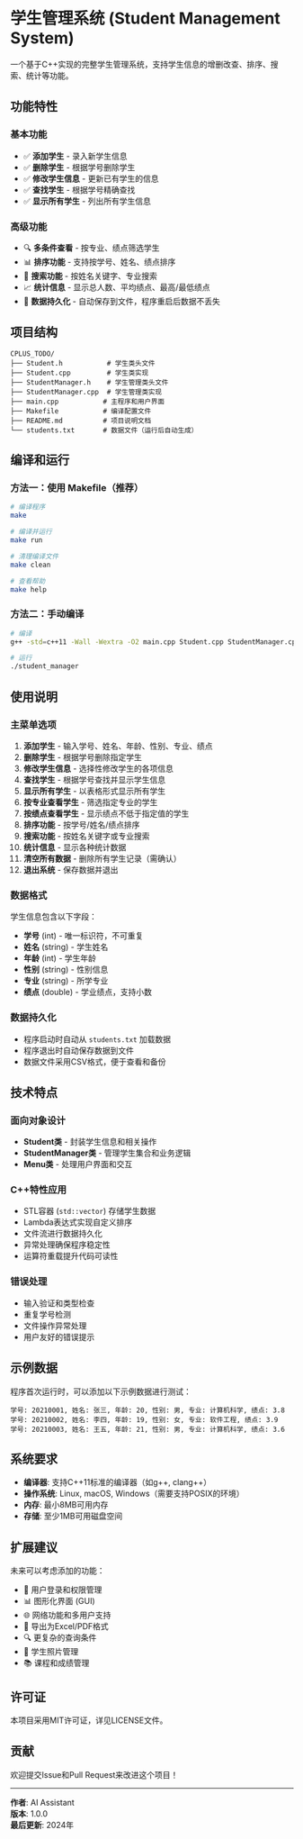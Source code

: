 # 学生管理系统 (Student Management System)

一个基于C++实现的完整学生管理系统，支持学生信息的增删改查、排序、搜索、统计等功能。

## 功能特性

### 基本功能
- ✅ **添加学生** - 录入新学生信息
- ✅ **删除学生** - 根据学号删除学生
- ✅ **修改学生信息** - 更新已有学生的信息
- ✅ **查找学生** - 根据学号精确查找
- ✅ **显示所有学生** - 列出所有学生信息

### 高级功能
- 🔍 **多条件查看** - 按专业、绩点筛选学生
- 📊 **排序功能** - 支持按学号、姓名、绩点排序
- 🔎 **搜索功能** - 按姓名关键字、专业搜索
- 📈 **统计信息** - 显示总人数、平均绩点、最高/最低绩点
- 💾 **数据持久化** - 自动保存到文件，程序重启后数据不丢失

## 项目结构

```
CPLUS_TODO/
├── Student.h           # 学生类头文件
├── Student.cpp         # 学生类实现
├── StudentManager.h    # 学生管理类头文件
├── StudentManager.cpp  # 学生管理类实现
├── main.cpp           # 主程序和用户界面
├── Makefile           # 编译配置文件
├── README.md          # 项目说明文档
└── students.txt       # 数据文件（运行后自动生成）
```

## 编译和运行

### 方法一：使用 Makefile（推荐）

```bash
# 编译程序
make

# 编译并运行
make run

# 清理编译文件
make clean

# 查看帮助
make help
```

### 方法二：手动编译

```bash
# 编译
g++ -std=c++11 -Wall -Wextra -O2 main.cpp Student.cpp StudentManager.cpp -o student_manager

# 运行
./student_manager
```

## 使用说明

### 主菜单选项

1. **添加学生** - 输入学号、姓名、年龄、性别、专业、绩点
2. **删除学生** - 根据学号删除指定学生
3. **修改学生信息** - 选择性修改学生的各项信息
4. **查找学生** - 根据学号查找并显示学生信息
5. **显示所有学生** - 以表格形式显示所有学生
6. **按专业查看学生** - 筛选指定专业的学生
7. **按绩点查看学生** - 显示绩点不低于指定值的学生
8. **排序功能** - 按学号/姓名/绩点排序
9. **搜索功能** - 按姓名关键字或专业搜索
10. **统计信息** - 显示各种统计数据
11. **清空所有数据** - 删除所有学生记录（需确认）
0. **退出系统** - 保存数据并退出

### 数据格式

学生信息包含以下字段：
- **学号** (int) - 唯一标识符，不可重复
- **姓名** (string) - 学生姓名
- **年龄** (int) - 学生年龄
- **性别** (string) - 性别信息
- **专业** (string) - 所学专业
- **绩点** (double) - 学业绩点，支持小数

### 数据持久化

- 程序启动时自动从 `students.txt` 加载数据
- 程序退出时自动保存数据到文件
- 数据文件采用CSV格式，便于查看和备份

## 技术特点

### 面向对象设计
- **Student类** - 封装学生信息和相关操作
- **StudentManager类** - 管理学生集合和业务逻辑
- **Menu类** - 处理用户界面和交互

### C++特性应用
- STL容器 (`std::vector`) 存储学生数据
- Lambda表达式实现自定义排序
- 文件流进行数据持久化
- 异常处理确保程序稳定性
- 运算符重载提升代码可读性

### 错误处理
- 输入验证和类型检查
- 重复学号检测
- 文件操作异常处理
- 用户友好的错误提示

## 示例数据

程序首次运行时，可以添加以下示例数据进行测试：

```
学号: 20210001, 姓名: 张三, 年龄: 20, 性别: 男, 专业: 计算机科学, 绩点: 3.8
学号: 20210002, 姓名: 李四, 年龄: 19, 性别: 女, 专业: 软件工程, 绩点: 3.9
学号: 20210003, 姓名: 王五, 年龄: 21, 性别: 男, 专业: 计算机科学, 绩点: 3.6
```

## 系统要求

- **编译器**: 支持C++11标准的编译器（如g++, clang++）
- **操作系统**: Linux, macOS, Windows（需要支持POSIX的环境）
- **内存**: 最小8MB可用内存
- **存储**: 至少1MB可用磁盘空间

## 扩展建议

未来可以考虑添加的功能：
- 🔐 用户登录和权限管理
- 📊 图形化界面 (GUI)
- 🌐 网络功能和多用户支持
- 📄 导出为Excel/PDF格式
- 🔍 更复杂的查询条件
- 📸 学生照片管理
- 📚 课程和成绩管理

## 许可证

本项目采用MIT许可证，详见LICENSE文件。

## 贡献

欢迎提交Issue和Pull Request来改进这个项目！

---

**作者**: AI Assistant  
**版本**: 1.0.0  
**最后更新**: 2024年